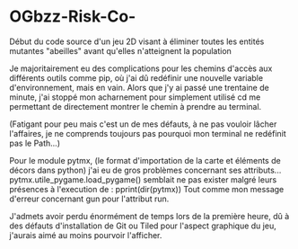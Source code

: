 # OGbzz-Risk-Co-
Début du code source d'un jeu 2D visant à éliminer toutes les entités mutantes "abeilles" avant qu'elles n'atteignent la population

Je majoritairement eu des complications pour les chemins d'accès aux différents outils comme pip, où j'ai dû redéfinir une nouvelle 
variable d'environnement, mais en vain. Alors que j'y ai passé une trentaine de minute, j'ai stoppé mon acharnement pour
simplement utilisé cd me permettant de directement montrer le chemin à prendre au terminal. 

(Fatigant pour peu mais c'est un de 
mes défauts, à ne pas vouloir lâcher l'affaires, je ne comprends toujours pas pourquoi mon terminal ne redéfinit pas le Path...)

Pour le module pytmx, (le format d'importation de la carte et éléments de décors dans python)
j'ai eu de gros problèmes concernant ses attributs... pytmx.utile_pygame.load_pygame() semblait ne pas exister
malgré leurs présences à l'execution de : pprint(dir(pytmx))
Tout comme mon message d'erreur concernant gun pour l'attribut run.

J'admets avoir perdu énormément de temps lors de la première heure, dû à des défauts d'installation de Git ou Tiled pour l'aspect graphique du jeu, j'aurais aimé au moins pourvoir l'afficher.
